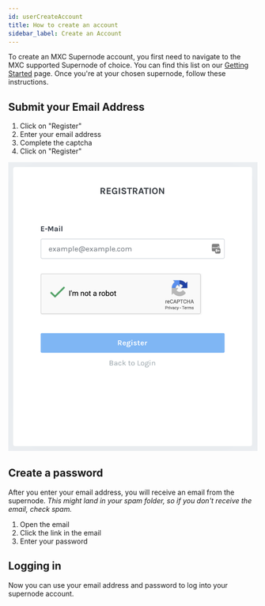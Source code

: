 ```yaml
---
id: userCreateAccount
title: How to create an account
sidebar_label: Create an Account
---
```


To create an MXC Supernode account, you first need to navigate to the MXC supported Supernode of choice. You can find this list on our [Getting Started](https://mxc.wiki/docs/en/startingUser) page. Once you're at your chosen supernode, follow these instructions. 

## Submit your Email Address
1. Click on "Register"
2. Enter your email address
3. Complete the captcha
4. Click on "Register"

![register-user](assets/registerUser.png)

## Create a password
After you enter your email address, you will receive an email from the supernode. *This might land in your spam folder, so if you don't receive the email, check spam.* 
1. Open the email
2. Click the link in the email
3. Enter your password

## Logging in
Now you can use your email address and password to log into your supernode account. 